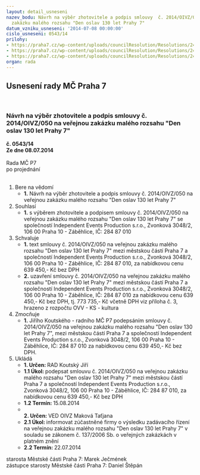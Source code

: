 ```yaml
---
layout: detail_usneseni
nazev_bodu: Návrh na výběr zhotovitele a podpis smlouvy  č. 2014/OIVZ/050 na veřejnou
  zakázku malého rozsahu "Den oslav 130 let Prahy 7"
datum_vzniku_usneseni: '2014-07-08 00:00:00'
cislo_usneseni: 0543/14
prilohy:
- https://praha7.cz/wp-content/uploads/councilResolution/Resolutions/24838/35-14-2._navrh_smlouvy-_op.doc
- https://praha7.cz/wp-content/uploads/councilResolution/Resolutions/24838/35-14-4._v%c3%bdzva.doc
- https://praha7.cz/wp-content/uploads/councilResolution/Resolutions/24838/35-14-5._obchodn%c3%ad_rejst%c5%99%c3%adk.pdf
organ: rada
---
```

<div id="ucUsn_pList" class="usn">
	<span><h2>Usnesení rady MČ Praha 7 </h2>
<br></span><div class="standBody">
<span><h3>Návrh na výběr zhotovitele a podpis smlouvy  č. 2014/OIVZ/050 na veřejnou zakázku malého rozsahu "Den oslav 130 let Prahy 7"</h3></span><div class="center">
		<strong>č. 0543/14</strong><br>
	</div>
<div class="center">
		<strong>Ze dne 08.07.2014</strong><br><br>
	</div>Rada MČ P7<br> po projednání<br><br><ol>
<li>Bere na vědomí<ul><li>
<strong>1.</strong> Návrh na výběr zhotovitele a podpis smlouvy  č. 2014/OIVZ/050 na veřejnou zakázku malého rozsahu "Den oslav 130 let Prahy 7"</li></ul>
</li>
<li>Souhlasí<ul><li>
<strong>1.</strong> s výběrem zhotovitele a podpisem smlouvy č. 2014/OIVZ/050 na veřejnou zakázku malého rozsahu "Den oslav 130 let Prahy 7" se společností Independent Events Production s.r.o., Zvonková 3048/2, 106 00 Praha 10 - Záběhlice, IČ: 284 87 010</li></ul>
</li>
<li>Schvaluje<ul>
<li>
<strong>1.</strong> text smlouvy č. 2014/OIVZ/050 na veřejnou zakázku malého rozsahu "Den oslav 130 let Prahy 7" mezi městskou částí Praha 7 a společností Independent Events Production s.r.o., Zvonková 3048/2, 106 00 Praha 10 - Záběhlice, IČ: 284 87 010, za nabídkovou cenu 639 450,- Kč bez DPH</li>
<li>
<strong>2.</strong> uzavření smlouvy č. 2014/OIVZ/050 na veřejnou zakázku malého rozsahu "Den oslav 130 let Prahy 7" mezi městskou částí Praha 7 a společností Independent Events Production s.r.o., Zvonková 3048/2, 106 00 Praha 10 - Záběhlice, IČ: 284 87 010 za nabídkovou cenu 639 450,- Kč bez DPH, tj. 773 735,- Kč včetně DPH viz příloha č. 3, hrazeno z rozpočtu OVV - KS - kultura    </li>
</ul>
</li>
<li>Zmocňuje<ul><li>
<strong>1.</strong> Jiřího Koutského - radního MČ P7 podepsáním  smlouvy   č. 2014/OIVZ/050 na veřejnou zakázku malého rozsahu "Den oslav 130 let Prahy 7", mezi městskou částí Praha 7 a  společností Independent Events Production s.r.o., Zvonková 3048/2, 106 00 Praha 10 - Záběhlice, IČ: 284 87 010 za nabídkovou cenu 639 450,- Kč bez DPH. </li></ul>
</li>
<li>Ukládá<ul>
<li>
<strong>1. Určen: </strong>RAD Koutský Jiří</li>
<li>
<strong>1.1 Úkol: </strong>podepsat smlouvu č. 2014/OIVZ/050 na veřejnou zakázku malého rozsahu "Den oslav 130 let Prahy 7" mezi městskou částí Praha 7 a společností Independent Events Production s.r.o., Zvonková 3048/2, 106 00 Praha 10 - Záběhlice, IČ: 284 87 010, za nabídkovou cenu 639 450,- Kč bez DPH </li>
<li>
<strong>1.2 Termín: </strong>15.08.2014</li>
<li>
<strong><br>2. Určen: </strong>VED OIVZ Maková Taťjana</li>
<li>
<strong>2.1 Úkol: </strong>informovat zúčastněné firmy o výsledku zadávacího řízení na veřejnou zakázku malého rozsahu "Den oslav 130 let Prahy 7" v souladu se zákonem č. 137/2006 Sb. o veřejných zakázkách v platném znění</li>
<li>
<strong>2.2 Termín: </strong>22.07.2014</li>
</ul>
</li>
</ol>starosta Městské části Praha 7: Marek Ječmének<br>zástupce starosty Městské části Praha 7: Daniel Štěpán 
</div>
</div>